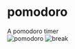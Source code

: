 # pomodoro
A pomodoro timer <br>
![pomodoro](https://user-images.githubusercontent.com/88911920/224316503-ceed41c3-72bc-4b94-9f35-2f467e829d5e.gif)
![break](https://user-images.githubusercontent.com/88911920/224316499-de547852-ac5d-4037-be9e-4df378f5bc3b.gif)
